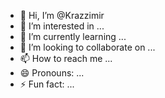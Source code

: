 - 👋 Hi, I’m @Krazzimir
- 👀 I’m interested in ...
- 🌱 I’m currently learning ...
- 💞️ I’m looking to collaborate on ...
- 📫 How to reach me ...
- 😄 Pronouns: ...
- ⚡ Fun fact: ...

<!---
Krazzimir/Krazzimir is a ✨ special ✨ repository because its `README.md` (this file) appears on your GitHub profile.
You can click the Preview link to take a look at your changes.
--->
